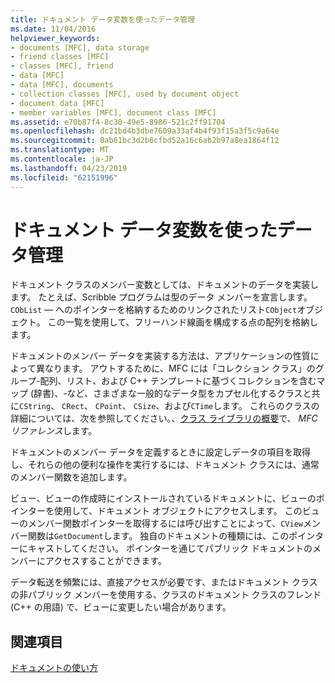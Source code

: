 ```yaml
---
title: ドキュメント データ変数を使ったデータ管理
ms.date: 11/04/2016
helpviewer_keywords:
- documents [MFC], data storage
- friend classes [MFC]
- classes [MFC], friend
- data [MFC]
- data [MFC], documents
- collection classes [MFC], used by document object
- document data [MFC]
- member variables [MFC], document class [MFC]
ms.assetid: e70b87f4-8c30-49e5-8986-521c2ff91704
ms.openlocfilehash: dc21bd4b3dbe7609a33af4b4f93f15a3f5c9a64e
ms.sourcegitcommit: 0ab61bc3d2b6cfbd52a16c6ab2b97a8ea1864f12
ms.translationtype: MT
ms.contentlocale: ja-JP
ms.lasthandoff: 04/23/2019
ms.locfileid: "62151996"
---
```

# <a name="managing-data-with-document-data-variables"></a>ドキュメント データ変数を使ったデータ管理

ドキュメント クラスのメンバー変数としては、ドキュメントのデータを実装します。 たとえば、Scribble プログラムは型のデータ メンバーを宣言します。 `CObList` — へのポインターを格納するためのリンクされたリスト`CObject`オブジェクト。 この一覧を使用して、フリーハンド線画を構成する点の配列を格納します。

ドキュメントのメンバー データを実装する方法は、アプリケーションの性質によって異なります。 アウトするために、MFC には「コレクション クラス」のグループ-配列、リスト、および C++ テンプレートに基づくコレクションを含むマップ (辞書)、-など、さまざまな一般的なデータ型をカプセル化するクラスと共に`CString`、 `CRect`、 `CPoint`、 `CSize`、および`CTime`します。 これらのクラスの詳細については、次を参照してください。、[クラス ライブラリの概要](../mfc/class-library-overview.md)で、 *MFC リファレンス*します。

ドキュメントのメンバー データを定義するときに設定しデータの項目を取得し、それらの他の便利な操作を実行するには、ドキュメント クラスには、通常のメンバー関数を追加します。

ビュー、ビューの作成時にインストールされているドキュメントに、ビューのポインターを使用して、ドキュメント オブジェクトにアクセスします。 このビューのメンバー関数ポインターを取得するには呼び出すことによって、`CView`メンバー関数は`GetDocument`します。 独自のドキュメントの種類には、このポインターにキャストしてください。 ポインターを通じてパブリック ドキュメントのメンバーにアクセスすることができます。

データ転送を頻繁には、直接アクセスが必要です、またはドキュメント クラスの非パブリック メンバーを使用する、クラスのドキュメント クラスのフレンド (C++ の用語) で、ビューに変更したい場合があります。

## <a name="see-also"></a>関連項目

[ドキュメントの使い方](../mfc/using-documents.md)
